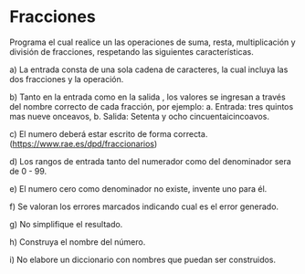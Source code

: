 # Fracciones
Programa el cual realice un las operaciones de suma, resta, multiplicación y división de fracciones, respetando las siguientes características.

a) La entrada consta de una sola cadena de caracteres, la cual incluya las dos fracciones y la operación.

b) Tanto en la entrada como en la salida , los valores se ingresan a través del nombre correcto de cada fracción, por ejemplo: 
  a. Entrada: tres quintos mas nueve onceavos, 
  b. Salida: Setenta y ocho cincuentaicincoavos.

c) El numero deberá estar escrito de forma correcta. (https://www.rae.es/dpd/fraccionarios)

d) Los rangos  de entrada tanto del numerador como del denominador sera de 0 - 99.

e) El numero cero como denominador no existe, invente uno para él.

f) Se valoran los errores marcados indicando cual es el error generado.

g) No simplifique el resultado.

h) Construya el nombre del número.

i) No elabore un diccionario con nombres que puedan ser construidos.

